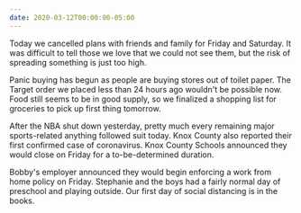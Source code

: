 ```yaml
---
date: 2020-03-12T00:00:00-05:00
---
```


Today we cancelled plans with friends and family for Friday and Saturday. It was
difficult to tell those we love that we could not see them, but the risk of
spreading something is just too high.

Panic buying has begun as people are buying stores out of toilet paper. The
Target order we placed less than 24 hours ago wouldn't be possible now. Food
still seems to be in good supply, so we finalized a shopping list for groceries
to pick up first thing tomorrow.

After the NBA shut down yesterday, pretty much every remaining major
sports-related anything followed suit today. Knox County also reported their
first confirmed case of coronavirus. Knox County Schools announced they would
close on Friday for a to-be-determined duration.

Bobby's employer announced they would begin enforcing a work from home policy on
Friday. Stephanie and the boys had a fairly normal day of preschool and playing
outside. Our first day of social distancing is in the books.
